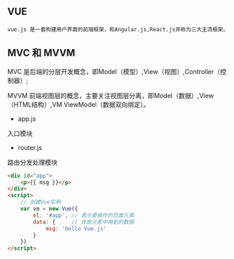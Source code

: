 ## VUE
    vue.js 是一套构建用户界面的前端框架，和Angular.js,React.js并称为三大主流框架。

## MVC 和 MVVM
MVC 是后端的分层开发概念，即Model（模型）,View（视图）,Controller（控制器）;

MVVM 前端视图层的概念，主要关注视图层分离，即Model（数据）,View（HTML结构）,VM ViewModel（数据双向绑定）。

+ app.js 

入口模块
    
+ router.js

路由分发处理模块

```html
<div id="app">
    <p>{{ msg }}</p>
</div>
<script>
    // 创建Vue实例
    var vm = new Vue({
        el: '#app', // 表示要操作的页面元素
        data: {     // 存放元素中用到的数据
            msg: 'hello Vue.js'
        }
    })
</script>
```






